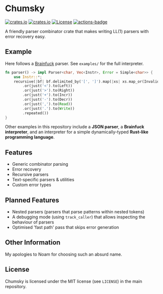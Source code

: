 # Chumsky

[![crates.io](https://img.shields.io/crates/v/chumsky.svg)](https://crates.io/crates/chumsky)
[![crates.io](https://docs.rs/chumsky/badge.svg)](https://docs.rs/chumsky)
[![License](https://img.shields.io/crates/l/chumsky.svg)](https://github.com/zesterer/chumsky)
[![actions-badge](https://github.com/zesterer/chumsky/workflows/Rust/badge.svg?branch=master)](https://github.com/zesterer/chumsky/actions)

A friendly parser combinator crate that makes writing LL(1) parsers with error recovery easy.

## Example

Here follows a [Brainfuck](https://en.wikipedia.org/wiki/Brainfuck) parser. See `examples/` for the full interpreter.

```rs
fn parser() -> impl Parser<char, Vec<Instr>, Error = Simple<char>> {
    use Instr::*;
    recursive(|bf| bf.delimited_by('[', ']').map(|xs| xs.map_or(Invalid, Loop))
        .or(just('<').to(Left))
        .or(just('>').to(Right))
        .or(just('+').to(Incr))
        .or(just('-').to(Decr))
        .or(just(',').to(Read))
        .or(just('.').to(Write))
        .repeated())
}
```

Other examples in this repository include a **JSON parser**, a **Brainfuck interpreter**, and an interpreter for a
simple dynamically-typed **Rust-like programming language**.

## Features

- Generic combinator parsing
- Error recovery
- Recursive parsers
- Text-specific parsers & utilities
- Custom error types

## Planned Features

- Nested parsers (parsers that parse patterns within nested tokens)
- A debugging mode (using `track_caller`) that allows inspecting the behaviour of parsers
- Optimised 'fast path' pass that skips error generation

## Other Information

My apologies to Noam for choosing such an absurd name.

## License

Chumsky is licensed under the MIT license (see `LICENSE`) in the main repository.
